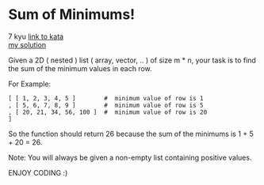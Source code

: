 # Sum of Minimums!
7 kyu
[link to kata](https://www.codewars.com/kata/5d5ee4c35162d9001af7d699/train/javascript)
<br>
[my solution](./kata.js)

Given a 2D ( nested ) list ( array, vector, .. ) of size m * n, your task is to find the sum of the minimum values in each row.

For Example:
```
[ [ 1, 2, 3, 4, 5 ]        #  minimum value of row is 1
, [ 5, 6, 7, 8, 9 ]        #  minimum value of row is 5
, [ 20, 21, 34, 56, 100 ]  #  minimum value of row is 20
]
```
So the function should return 26 because the sum of the minimums is 1 + 5 + 20 = 26.

Note: You will always be given a non-empty list containing positive values.

ENJOY CODING :)
